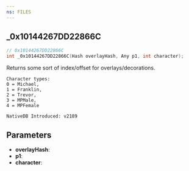 ```yaml
---
ns: FILES
---
```

## _0x10144267DD22866C

```c
// 0x10144267DD22866C
int _0x10144267DD22866C(Hash overlayHash, Any p1, int character);
```

Returns some sort of index/offset for overlays/decorations.

```
Character types:
0 = Michael,
1 = Franklin,
2 = Trevor,
3 = MPMale,
4 = MPFemale
```

```
NativeDB Introduced: v2189
```

## Parameters
* **overlayHash**:
* **p1**:
* **character**:
